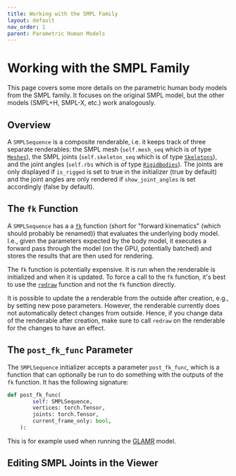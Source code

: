 ```yaml
---
title: Working with the SMPL Family
layout: default
nav_order: 1
parent: Parametric Human Models
---
```


# Working with the SMPL Family
This page covers some more details on the parametric human body models from the SMPL family. It focuses on the original SMPL model, but the other models (SMPL+H, SMPL-X, etc.) work analogously.

## Overview
A `SMPLSequence` is a composite renderable, i.e. it keeps track of three separate renderables: the SMPL mesh (`self.mesh_seq` which is of type [`Meshes`](https://github.com/eth-ait/aitviewer/blob/main/aitviewer/renderables/meshes.py)), the SMPL joints (`self.skeleton_seq` which is of type [`Skeletons`](https://github.com/eth-ait/aitviewer/blob/main/aitviewer/renderables/skeletons.py)), and the joint angles (`self.rbs` which is of type [`RigidBodies`](https://github.com/eth-ait/aitviewer/blob/main/aitviewer/renderables/rigid_bodies.py)). The joints are only displayed if `is_rigged` is set to true in the initializer (true by default) and the joint angles are only rendered if `show_joint_angles` is set accordingly (false by default). 

## The `fk` Function
A `SMPLSequence` has a a [`fk`](https://github.com/eth-ait/aitviewer/blob/c3e0de4a44e2ccae06c67714765bb1db9db68951/aitviewer/renderables/smpl.py#L331) function (short for "forward kinematics" (which should probably be renamed)) that evaluates the underlying body model. I.e., given the parameters expected by the body model, it executes a forward pass through the model (on the GPU, potentially batched) and stores the results that are then used for rendering.

The `fk` function is potentially expensive. It is run when the renderable is initialized and when it is updated. To force a call to the `fk` function, it's best to use the [`redraw`](https://github.com/eth-ait/aitviewer/blob/c3e0de4a44e2ccae06c67714765bb1db9db68951/aitviewer/renderables/smpl.py#L427) function and not the `fk` function directly.

It is possible to update the a renderable from the outside after creation, e.g., by setting new pose parameters. However, the renderable currently does not automatically detect changes from outside. Hence, if you change data of the renderable after creation, make sure to call `redraw` on the renderable for the changes to have an effect.

## The `post_fk_func` Parameter
The `SMPLSequence` initializer accepts a parameter `post_fk_func`, which is a function that can optionally be run to do something with the outputs of the `fk` function. It has the following signature:
```python
def post_fk_func(
        self: SMPLSequence,
        vertices: torch.Tensor,
        joints: torch.Tensor,
        current_frame_only: bool,
    ):
```

This is for example used when running the [GLAMR](https://github.com/eth-ait/aitviewer/blob/main/examples/load_GLAMR.py) model.

## Editing SMPL Joints in the Viewer
